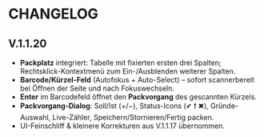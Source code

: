 # CHANGELOG

## V.1.1.20
- **Packplatz** integriert: Tabelle mit fixierten ersten drei Spalten; Rechtsklick-Kontextmenü zum Ein-/Ausblenden weiterer Spalten.
- **Barcode/Kürzel-Feld** (Autofokus + Auto-Select) – sofort scannerbereit bei Öffnen der Seite und nach Fokuswechseln.
- **Enter** im Barcodefeld öffnet den **Packvorgang** des gescannten Kürzels.
- **Packvorgang-Dialog**: Soll/Ist (+/−), Status-Icons (✔ ❗ ✖), Gründe-Auswahl, Live-Zähler, Speichern/Stornieren/Fertig packen.
- UI-Feinschliff & kleinere Korrekturen aus V.1.1.17 übernommen.


